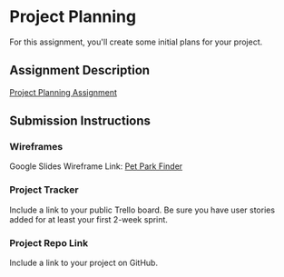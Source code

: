 # Project Planning
For this assignment, you'll create some initial plans for your project.

## Assignment Description
[Project Planning Assignment](https://education.launchcode.org/liftoff/modules/assignments/project-planning)

## Submission Instructions

### Wireframes

Google Slides Wireframe Link:
[Pet Park Finder](https://docs.google.com/presentation/d/1ME1nKir682vL1V4zpgmKiTc6zswrW5MrvYKF4pJgLiM/edit#slide=id.ge89fae4c4e_0_22)

### Project Tracker

Include a link to your public Trello board. Be sure you have user stories added for at least your first 2-week sprint.

### Project Repo Link

Include a link to your project on GitHub.

